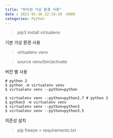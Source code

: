 ```yaml
---
title: "파이썬 가상 환경 사용"
date : 2021-01-16 22:19:30 -0400
categories: Python
---
```



> pip3 install virtualenv


기본 가상 환경 사용

> virtualenv venv

> source venv/bin/activate


버전 별 사용
```
# python 2 
$ python -m virtualenv venv 
$ virtualenv venv --python=python 

$ virtualenv venv --python=python2.7 # python 3 
$ python3 -m virtualenv venv 
$ virtualenv venv --python=python3 
$ virtualenv venv --python=python3.5
```
의존성 설치


> pip freeze > requirements.txt
